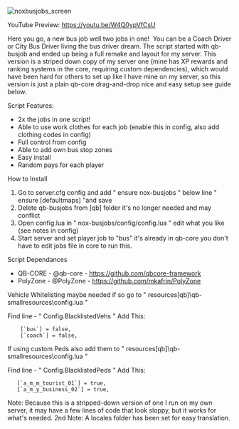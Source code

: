 ![noxbusjobs_screen](https://github.com/Tnoxious/noxmz-busjobs/assets/167952403/4e61e2de-2cbf-4d97-8af0-b95a97979640)

YouTube Preview: https://youtu.be/W4Q0ypVfCsU

Here you go, a new bus job well two jobs in one! 
You can be a Coach Driver or City Bus Driver living the bus driver dream. The script started with qb-busjob and ended up being a full remake and layout for my server. This version is a striped down copy of my server one (mine has XP rewards and ranking systems in the core, requiring custom dependencies), which would have been hard for others to set up like I have mine on my server, so this version is just a plain qb-core drag-and-drop nice and easy setup see guide below.

Script Features: 
* 2x the jobs in one script!
* Able to use work clothes for each job (enable this in config, also add clothing codes in config)
* Full control from config
* Able to add own bus stop zones
* Easy install
* Random pays for each player
  

How to Install
1. Go to server.cfg config and add " ensure nox-busjobs " below line " ensure [defaultmaps] "and save
2. Delete qb-busjobs from [qb] folder it's no longer needed and may conflict
3. Open config.lua in " nox-busjobs/config/config.lua " edit what you like (see notes in config)
4. Start server and set player job to "bus" it's already in qb-core you don't have to edit jobs file in core to run this.


Script Dependances
* QB-CORE - @qb-core    - https://github.com/qbcore-framework
* PolyZone - @PolyZone  - https://github.com/mkafrin/PolyZone


Vehicle Whitelisting maybe needed if so go to " resources\[qb]\qb-smallresources\config.lua "

Find line - " Config.BlacklistedVehs "
Add This:
```
    [`bus`] = false,
    [`coach`] = false,  
```    

If using custom Peds also add them to " resources\[qb]\qb-smallresources\config.lua "

Find line - " Config.BlacklistedPeds "
Add This:
 ```
    [`a_m_m_tourist_01`] = true,
    [`a_m_y_business_02`] = true, 
```

Note: Because this is a stripped-down version of one I run on my own server, it may have a few lines of code that look sloppy, but it works for what's needed.
2nd Note: A locales folder has been set for easy translation.



